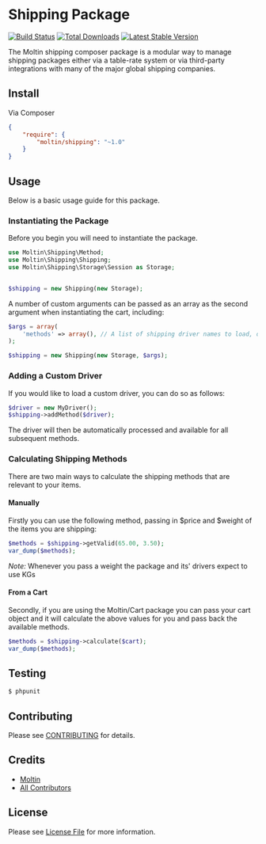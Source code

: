 # Shipping Package

[![Build Status](https://secure.travis-ci.org/moltin/shipping.png)](http://travis-ci.org/moltin/shipping)
[![Total Downloads](https://poser.pugx.org/moltin/shipping/downloads.png)](https://packagist.org/packages/moltin/shipping)
[![Latest Stable Version](https://poser.pugx.org/moltin/shipping/v/stable.png)](https://packagist.org/packages/moltin/shipping)

The Moltin shipping composer package is a modular way to manage shipping packages either
via a table-rate system or via third-party integrations with many of the major global
shipping companies.


## Install

Via Composer

``` json
{
    "require": {
        "moltin/shipping": "~1.0"
    }
}
```


## Usage

Below is a basic usage guide for this package.

### Instantiating the Package

Before you begin you will need to instantiate the package.

``` php
use Moltin\Shipping\Method;
use Moltin\Shipping\Shipping;
use Moltin\Shipping\Storage\Session as Storage;


$shipping = new Shipping(new Storage);
```

A number of custom arguments can be passed as an array as the second argument when instantiating the cart, including:

``` php
$args = array(
	'methods' => array(), // A list of shipping driver names to load, defaults to loading all
);

$shipping = new Shipping(new Storage, $args);
```

### Adding a Custom Driver

If you would like to load a custom driver, you can do so as follows:

``` php
$driver = new MyDriver();
$shipping->addMethod($driver);
```

The driver will then be automatically processed and available for all subsequent methods.

### Calculating Shipping Methods

There are two main ways to calculate the shipping methods that are relevant to your items.

#### Manually

Firstly you can use the following method, passing in $price and $weight of the items you are shipping:

``` php
$methods = $shipping->getValid(65.00, 3.50);
var_dump($methods);
```

*Note:* Whenever you pass a weight the package and its' drivers expect to use KGs

#### From a Cart

Secondly, if you are using the Moltin/Cart package you can pass your cart object and it will
calculate the above values for you and pass back the available methods.

``` php
$methods = $shipping->calculate($cart);
var_dump($methods);
```



## Testing

``` bash
$ phpunit
```

## Contributing

Please see [CONTRIBUTING](https://github.com/moltin/shipping/blob/master/CONTRIBUTING.md) for details.


## Credits

- [Moltin](https://github.com/moltin)
- [All Contributors](https://github.com/moltin/shipping/contributors)


## License

Please see [License File](https://github.com/moltin/shipping/blob/master/LICENSE) for more information.
